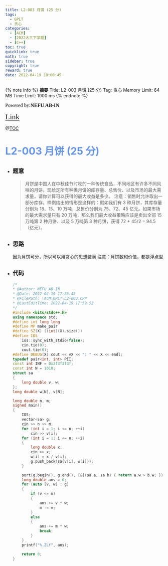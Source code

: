 ```yaml
---
title: L2-003 月饼 (25 分)
tags:
  - GPLT
  - 贪心
categories:
  - [ACM]
  - [2022大三下学期]
  - [C++]
toc: true
quicklink: true
math: true
sidebar: true
copyright: true
reward: true
date: 2022-04-19 18:00:45
---
```



{% note info %}
**摘要**
Title: L2-003 月饼 (25 分)
Tag: 贪心
Memory Limit: 64 MB
Time Limit: 1000 ms
{% endnote %}
<!-- more -->

<font size=3 face=楷体>Powered by:**NEFU AB-IN**</font>

<font color=#FFA500 size=5 face=楷体>[Link](https://pintia.cn/problem-sets/994805046380707840/problems/994805071789801472)</font>

@[TOC](文章目录)

# <font color=#6495ED size=6>L2-003 月饼 (25 分)</font>

* ## <font size=4 face=粗体>题意</font>

  >月饼是中国人在中秋佳节时吃的一种传统食品，不同地区有许多不同风味的月饼。现给定所有种类月饼的库存量、总售价、以及市场的最大需求量，请你计算可以获得的最大收益是多少。
  >注意：销售时允许取出一部分库存。样例给出的情形是这样的：假如我们有 3 种月饼，其库存量分别为 18、15、10 万吨，总售价分别为 75、72、45 亿元。如果市场的最大需求量只有 20 万吨，那么我们最大收益策略应该是卖出全部 15 万吨第 2 种月饼、以及 5 万吨第 3 种月饼，获得 72 + 45/2 = 94.5（亿元）。

* ## <font size=4 face=粗体>思路</font>

  因为月饼可分，所以可以用贪心的思想装满
  注意：月饼数和价值，都是浮点型

* ## <font size=4 face=粗体>代码</font>

  ```cpp
  /*
  * @Author: NEFU AB-IN
  * @Date: 2022-04-19 17:35:45
  * @FilePath: \ACM\GPLT\L2-003.CPP
  * @LastEditTime: 2022-04-19 17:59:52
  */
  #include <bits/stdc++.h>
  using namespace std;
  #define int long long
  #define MP make_pair
  #define SZ(X) ((int)(X).size())
  #define IOS                                                                                                            \
      ios::sync_with_stdio(false);                                                                                       \
      cin.tie(0);                                                                                                        \
      cout.tie(0);
  #define DEBUG(X) cout << #X << ": " << X << endl;
  typedef pair<int, int> PII;
  const int INF = 0x3f3f3f3f;
  const int N = 1010;
  struct sa
  {
      long double v, w;
  };
  long double w[N], v[N];

  long double n, m;
  signed main()
  {
      IOS;
      vector<sa> g;
      cin >> n >> m;
      for (int i = 1; i <= n; ++i)
          cin >> v[i];
      for (int i = 1; i <= n; ++i)
      {
          long double x;
          cin >> x;
          w[i] = x / v[i];
          g.push_back(sa{v[i], w[i]});
      }

      sort(g.begin(), g.end(), [&](sa a, sa b) { return a.w > b.w; });
      long double ans = 0;
      for (auto [v, w] : g)
      {
          if (v <= m)
          {
              ans += v * w;
              m -= v;
          }
          else
          {
              ans += m * w;
              break;
          }
      }
      printf("%.2Lf", ans);

      return 0;
  }
  ```